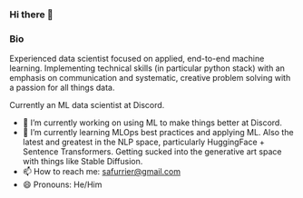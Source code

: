 ### Hi there 👋

### Bio

Experienced data scientist focused on applied, end-to-end machine learning. Implementing technical skills (in particular python stack) with an emphasis on communication and systematic, creative problem solving with a passion for all things data. 

Currently an ML data scientist at Discord.  

- 🔭 I’m currently working on using ML to make things better at Discord. 
- 🌱 I’m currently learning MLOps best practices and applying ML. Also the latest and greatest in the NLP space, particularly HuggingFace + Sentence Transformers. Getting sucked into the generative art space with things like Stable Diffusion. 
- 📫 How to reach me: safurrier@gmail.com
- 😄 Pronouns: He/Him


